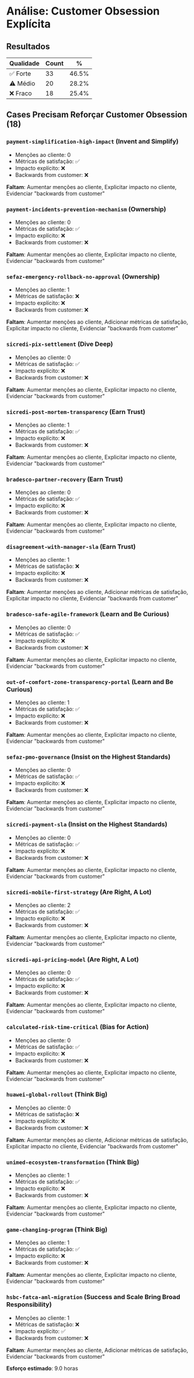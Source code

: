 # Análise: Customer Obsession Explícita

## Resultados

| Qualidade | Count | % |
|-----------|-------|---|
| ✅ Forte  | 33 | 46.5% |
| ⚠️ Médio  | 20 | 28.2% |
| ❌ Fraco  | 18 | 25.4% |

## Cases Precisam Reforçar Customer Obsession (18)


### `payment-simplification-high-impact` (Invent and Simplify)
- Menções ao cliente: 0
- Métricas de satisfação: ✅
- Impacto explícito: ❌
- Backwards from customer: ❌

**Faltam**: Aumentar menções ao cliente, Explicitar impacto no cliente, Evidenciar "backwards from customer"


### `payment-incidents-prevention-mechanism` (Ownership)
- Menções ao cliente: 0
- Métricas de satisfação: ✅
- Impacto explícito: ❌
- Backwards from customer: ❌

**Faltam**: Aumentar menções ao cliente, Explicitar impacto no cliente, Evidenciar "backwards from customer"


### `sefaz-emergency-rollback-no-approval` (Ownership)
- Menções ao cliente: 1
- Métricas de satisfação: ❌
- Impacto explícito: ❌
- Backwards from customer: ❌

**Faltam**: Aumentar menções ao cliente, Adicionar métricas de satisfação, Explicitar impacto no cliente, Evidenciar "backwards from customer"


### `sicredi-pix-settlement` (Dive Deep)
- Menções ao cliente: 0
- Métricas de satisfação: ✅
- Impacto explícito: ❌
- Backwards from customer: ❌

**Faltam**: Aumentar menções ao cliente, Explicitar impacto no cliente, Evidenciar "backwards from customer"


### `sicredi-post-mortem-transparency` (Earn Trust)
- Menções ao cliente: 1
- Métricas de satisfação: ✅
- Impacto explícito: ❌
- Backwards from customer: ❌

**Faltam**: Aumentar menções ao cliente, Explicitar impacto no cliente, Evidenciar "backwards from customer"


### `bradesco-partner-recovery` (Earn Trust)
- Menções ao cliente: 0
- Métricas de satisfação: ✅
- Impacto explícito: ❌
- Backwards from customer: ❌

**Faltam**: Aumentar menções ao cliente, Explicitar impacto no cliente, Evidenciar "backwards from customer"


### `disagreement-with-manager-sla` (Earn Trust)
- Menções ao cliente: 1
- Métricas de satisfação: ❌
- Impacto explícito: ❌
- Backwards from customer: ❌

**Faltam**: Aumentar menções ao cliente, Adicionar métricas de satisfação, Explicitar impacto no cliente, Evidenciar "backwards from customer"


### `bradesco-safe-agile-framework` (Learn and Be Curious)
- Menções ao cliente: 0
- Métricas de satisfação: ✅
- Impacto explícito: ❌
- Backwards from customer: ❌

**Faltam**: Aumentar menções ao cliente, Explicitar impacto no cliente, Evidenciar "backwards from customer"


### `out-of-comfort-zone-transparency-portal` (Learn and Be Curious)
- Menções ao cliente: 1
- Métricas de satisfação: ✅
- Impacto explícito: ❌
- Backwards from customer: ❌

**Faltam**: Aumentar menções ao cliente, Explicitar impacto no cliente, Evidenciar "backwards from customer"


### `sefaz-pmo-governance` (Insist on the Highest Standards)
- Menções ao cliente: 0
- Métricas de satisfação: ✅
- Impacto explícito: ❌
- Backwards from customer: ❌

**Faltam**: Aumentar menções ao cliente, Explicitar impacto no cliente, Evidenciar "backwards from customer"


### `sicredi-payment-sla` (Insist on the Highest Standards)
- Menções ao cliente: 0
- Métricas de satisfação: ✅
- Impacto explícito: ❌
- Backwards from customer: ❌

**Faltam**: Aumentar menções ao cliente, Explicitar impacto no cliente, Evidenciar "backwards from customer"


### `sicredi-mobile-first-strategy` (Are Right, A Lot)
- Menções ao cliente: 2
- Métricas de satisfação: ✅
- Impacto explícito: ❌
- Backwards from customer: ❌

**Faltam**: Aumentar menções ao cliente, Explicitar impacto no cliente, Evidenciar "backwards from customer"


### `sicredi-api-pricing-model` (Are Right, A Lot)
- Menções ao cliente: 0
- Métricas de satisfação: ✅
- Impacto explícito: ❌
- Backwards from customer: ❌

**Faltam**: Aumentar menções ao cliente, Explicitar impacto no cliente, Evidenciar "backwards from customer"


### `calculated-risk-time-critical` (Bias for Action)
- Menções ao cliente: 0
- Métricas de satisfação: ✅
- Impacto explícito: ❌
- Backwards from customer: ❌

**Faltam**: Aumentar menções ao cliente, Explicitar impacto no cliente, Evidenciar "backwards from customer"


### `huawei-global-rollout` (Think Big)
- Menções ao cliente: 0
- Métricas de satisfação: ❌
- Impacto explícito: ❌
- Backwards from customer: ❌

**Faltam**: Aumentar menções ao cliente, Adicionar métricas de satisfação, Explicitar impacto no cliente, Evidenciar "backwards from customer"


### `unimed-ecosystem-transformation` (Think Big)
- Menções ao cliente: 1
- Métricas de satisfação: ✅
- Impacto explícito: ❌
- Backwards from customer: ❌

**Faltam**: Aumentar menções ao cliente, Explicitar impacto no cliente, Evidenciar "backwards from customer"


### `game-changing-program` (Think Big)
- Menções ao cliente: 1
- Métricas de satisfação: ✅
- Impacto explícito: ❌
- Backwards from customer: ❌

**Faltam**: Aumentar menções ao cliente, Explicitar impacto no cliente, Evidenciar "backwards from customer"


### `hsbc-fatca-aml-migration` (Success and Scale Bring Broad Responsibility)
- Menções ao cliente: 1
- Métricas de satisfação: ❌
- Impacto explícito: ✅
- Backwards from customer: ❌

**Faltam**: Aumentar menções ao cliente, Adicionar métricas de satisfação, Evidenciar "backwards from customer"


**Esforço estimado**: 9.0 horas
